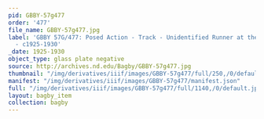 ```yaml
---
pid: GBBY-57g477
order: '477'
file_name: GBBY-57g477.jpg
label: 'GBBY 57G/477: Posed Action - Track - Unidentified Runner at the Starting Line
  - c1925-1930'
_date: 1925-1930
object_type: glass plate negative
source: http://archives.nd.edu/Bagby/GBBY-57g477.jpg
thumbnail: "/img/derivatives/iiif/images/GBBY-57g477/full/250,/0/default.jpg"
manifest: "/img/derivatives/iiif/images/GBBY-57g477/manifest.json"
full: "/img/derivatives/iiif/images/GBBY-57g477/full/1140,/0/default.jpg"
layout: bagby_item
collection: bagby
---
```

